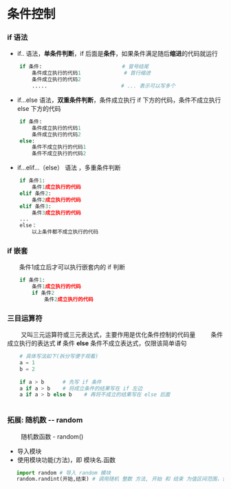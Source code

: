 # 条件控制
### if 语法
* if.. 语法，**单条件判断**，if 后面是**条件**，如果条件满足随后**缩进**的代码就运行

```python
    if 条件:                          # 冒号结尾
        条件成立执行的代码1              # 首行缩进
        条件成立执行的代码2
        .....                        # ... 表示可以写多个
```

* if...else 语法，**双重条件判断**，条件成立执行 if 下方的代码，条件不成立执行 else 下方的代码


```python
    if 条件:
        条件成立执行的代码1
        条件成立执行的代码2
    else:
        条件不成立执行的代码1
        条件不成立执行的代码2

```

* if...elif...（else） 语法 ，多重条件判断


```python
    if 条件1:
        条件1成立执行的代码
    elif 条件2:
        条件2成立执行的代码
    elif 条件3:
        条件3成立执行的代码
    ...                                         
    else：                                      
        以上条件都不成立执行的代码
```


### if 嵌套

&emsp;&emsp;条件1成立后才可以执行嵌套内的 if 判断

```python
    if 条件1:
        条件1成立执行的代码
        if 条件2
            条件2成立执行的代码

```


### 三目运算符
&emsp;&emsp; 又叫三元运算符或三元表达式，主要作用是优化条件控制的代码量
&emsp;&emsp; 条件成立执行的表达式 **if** 条件 **else** 条件不成立表达式，仅限该简单语句

```python
    # 具体写法如下(拆分写便于观看)
    a = 1
    b = 2
   
    if a > b      # 先写 if 条件
    a if a > b    # 将成立条件的结果写在 if 左边
    a if a > b else b    # 再将不成立的结果写在 else 后面
   
```


### 拓展: 随机数 -- random
&emsp;&emsp; 随机数函数 - random()
* 导入模块
* 使用模块功能(方法)，即 模块名.函数


```python
   import random # 导入 random 模块
   random.randint(开始,结束) # 调用随机 整数 方法, 开始 和 结束 为值区间范围，包括开始和结束

```










